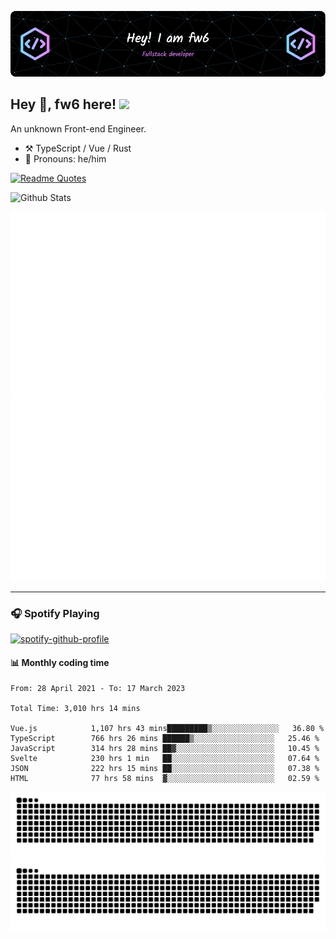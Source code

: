 ![Header](github-header-image.png)

## Hey 👋, fw6 here! <img src="https://github.githubassets.com/images/mona-whisper.gif" height="24" />


An unknown Front-end Engineer.

-   :hammer_and_pick: TypeScript / Vue / Rust
-   :man: Pronouns: he/him


[![Readme Quotes](https://quotes-github-readme.vercel.app/api?type=horizontal&theme=algolia)](https://github.com/piyushsuthar/github-readme-quotes)



![Github Stats](https://github-readme-stats.vercel.app/api?username=fw6&bg_color=30,e96443,904e95&title_color=fff&text_color=fff)

![](https://raw.githubusercontent.com/fw6/github-stats-transparent/output/generated/overview.svg)
![](https://raw.githubusercontent.com/fw6/github-stats-transparent/output/generated/languages.svg)


---

### 🎧 Spotify Playing

<!-- ![spotify-github-profile](/img/default.svg) -->

[![spotify-github-profile](https://spotify-github-profile.vercel.app/api/view?uid=r6wn4hdvypv0lkzyrj0e0pjct&cover_image=true&theme=default&bar_color=53b14f&bar_color_cover=true)](https://github.com/kittinan/spotify-github-profile)
#### :bar_chart: Monthly coding time

<!--START_SECTION:waka-->

```text
From: 28 April 2021 - To: 17 March 2023

Total Time: 3,010 hrs 14 mins

Vue.js            1,107 hrs 43 mins█████████▒░░░░░░░░░░░░░░░   36.80 %
TypeScript        766 hrs 26 mins ██████▒░░░░░░░░░░░░░░░░░░   25.46 %
JavaScript        314 hrs 28 mins ██▓░░░░░░░░░░░░░░░░░░░░░░   10.45 %
Svelte            230 hrs 1 min   ██░░░░░░░░░░░░░░░░░░░░░░░   07.64 %
JSON              222 hrs 15 mins ██░░░░░░░░░░░░░░░░░░░░░░░   07.38 %
HTML              77 hrs 58 mins  ▓░░░░░░░░░░░░░░░░░░░░░░░░   02.59 %
```

<!--END_SECTION:waka-->




![github contribution grid snake animation](https://raw.githubusercontent.com/platane/platane/output/github-contribution-grid-snake-dark.svg#gh-dark-mode-only)![github contribution grid snake animation](https://raw.githubusercontent.com/platane/platane/output/github-contribution-grid-snake.svg#gh-light-mode-only)

